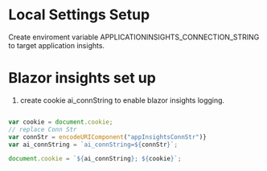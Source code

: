 # Local Settings Setup

Create enviroment variable APPLICATIONINSIGHTS_CONNECTION_STRING to target application insights.

# Blazor insights set up

1. create cookie ai_connString to enable blazor insights logging.

``` js

var cookie = document.cookie;
// replace Conn Str
var connStr = encodeURIComponent("appInsightsConnStr")}
var ai_connString = `ai_connString=${connStr}`;

document.cookie = `${ai_connString}; ${cookie}`;

```
